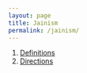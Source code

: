 ```yaml
---
layout: page
title: Jainism
permalink: /jainism/
---
```


1. [Definitions](./definitions)
1. [Directions](./directions)
